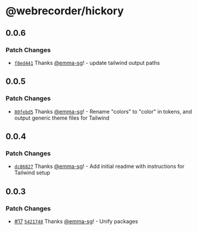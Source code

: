 # @webrecorder/hickory

## 0.0.6

### Patch Changes

- [`f8ed441`](https://github.com/webrecorder/hickory/commit/f8ed441b07a1945ffcbfc9beacbfe815c6e706e0) Thanks [@emma-sg](https://github.com/emma-sg)! - update tailwind output paths

## 0.0.5

### Patch Changes

- [`80febd5`](https://github.com/webrecorder/hickory/commit/80febd53b82bffc7de2bc5771cbe1e7ff58d04e9) Thanks [@emma-sg](https://github.com/emma-sg)! - Rename "colors" to "color" in tokens, and output generic theme files for Tailwind

## 0.0.4

### Patch Changes

- [`dc86827`](https://github.com/webrecorder/hickory/commit/dc86827caea3d9b519c47b813917e5d26792a10f) Thanks [@emma-sg](https://github.com/emma-sg)! - Add initial readme with instructions for Tailwind setup

## 0.0.3

### Patch Changes

- [#17](https://github.com/webrecorder/hickory/pull/17) [`5421748`](https://github.com/webrecorder/hickory/commit/542174846fc00a2a74226817392f4bbcf17a6e49) Thanks [@emma-sg](https://github.com/emma-sg)! - Unify packages
